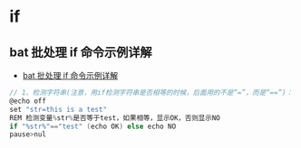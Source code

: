 # if

## bat 批处理 if 命令示例详解

- [bat 批处理 if 命令示例详解](https://www.jb51.net/article/14986.htm)

```c#
// 1、检测字符串(注意，用if检测字符串是否相等的时候，后面用的不是“=”，而是“==”)：
@echo off
set "str=this is a test"
REM 检测变量%str%是否等于test，如果相等，显示OK，否则显示NO
if "%str%"=="test" (echo OK) else echo NO
pause>nul
```
